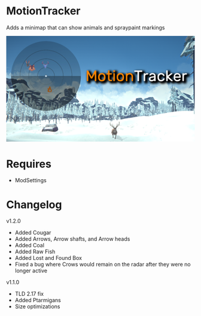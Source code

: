 # MotionTracker

Adds a minimap that can show animals and spraypaint markings

![Screenshot](https://github.com/DigitalzombieTLD/ModListJson/raw/master/list_icon_motiontracker.png)

# Requires

- ModSettings

# Changelog

v1.2.0
- Added Cougar
- Added Arrows, Arrow shafts, and Arrow heads
- Added Coal
- Added Raw Fish
- Added Lost and Found Box
- Fixed a bug where Crows would remain on the radar after they were no longer active

v1.1.0
- TLD 2.17 fix
- Added Ptarmigans
- Size optimizations
